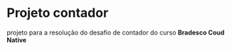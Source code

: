 # Projeto contador

projeto para a resolução do desafio de contador do curso **Bradesco Coud Native**